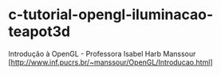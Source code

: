 # c-tutorial-opengl-iluminacao-teapot3d
Introdução à OpenGL - Professora Isabel Harb Manssour [http://www.inf.pucrs.br/~manssour/OpenGL/Introducao.html]
